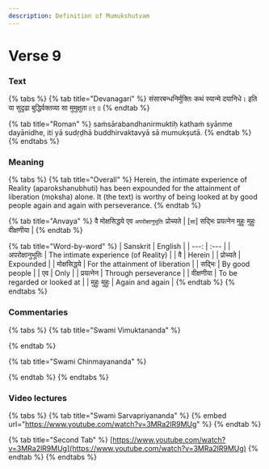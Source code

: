 ```yaml
---
description: Definition of Mumukshutvam
---
```


# Verse 9

### Text

{% tabs %}
{% tab title="Devanagari" %}
संसारबन्धनिर्मुक्तिः कथं स्यान्मे दयानिधे।
इति या सुदृढा बुद्धिर्वक्तव्या सा मुमुक्षुता॥९॥
{% endtab %}

{% tab title="Roman" %}
saṁsārabandhanirmuktiḥ kathaṁ syānme dayānidhe,
iti yā sudṛḍhā buddhirvaktavyā sā mumukṣutā.
{% endtab %}
{% endtabs %}

### Meaning

{% tabs %}
{% tab title="Overall" %}
Herein, the intimate experience of Reality \(aparokshanubhuti\) has been expounded for the attainment of liberation \(moksha\) alone. It \(the text\) is worthy of being looked at by good people again and again with perseverance.
{% endtab %}

{% tab title="Anvaya" %}
वै मोक्षसिद्धये एव `अपरोक्षानुभूतिः` प्रोच्यते \| \[`सा`\] सद्भिः प्रयत्नेन मुहुः मुहुः वीक्षणीया \| 
{% endtab %}

{% tab title="Word-by-word" %}
| Sanskrit | English |
| ---: | :--- |
| अपरोक्षानुभूतिः | The intimate experience \(of Reality\) |
| वै | Herein |
| प्रोच्यते | Expounded |
| मोक्षसिद्धये | For the attainment of liberation |
| सद्भिः | By good people |
| एव | Only |
| प्रयत्नेन | Through perseverance  |
| वीक्षणीया | To be regarded or looked at |
| मुहुः मुहुः | Again and again |
{% endtab %}
{% endtabs %}

### Commentaries

{% tabs %}
{% tab title="Swami Vimuktananda" %}

{% endtab %}

{% tab title="Swami Chinmayananda" %}

{% endtab %}
{% endtabs %}

### Video lectures

{% tabs %}
{% tab title="Swami Sarvapriyananda" %}
{% embed url="https://www.youtube.com/watch?v=3MRa2lR9MUg" %}
{% endtab %}

{% tab title="Second Tab" %}
[https://www.youtube.com/watch?v=3MRa2lR9MUg](https://www.youtube.com/watch?v=3MRa2lR9MUg)
{% endtab %}
{% endtabs %}



